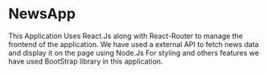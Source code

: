 # NewsApp
This Application Uses React.Js along with React-Router to manage the frontend of the application. We have used a external API to fetch news data and display it on the page using Node.Js For styling and others features we have used BootStrap library in this application.
